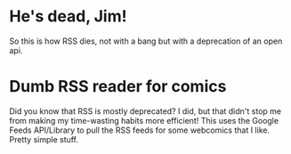 He's dead, Jim!
======
So this is how RSS dies, not with a bang but with a deprecation of an open api.






Dumb RSS reader for comics
======
Did you know that RSS is mostly deprecated?
I did, but that didn't stop me from making my time-wasting habits more efficient!
This uses the Google Feeds API/Library to pull the RSS feeds for some webcomics that I like.
Pretty simple stuff.
